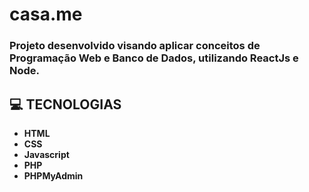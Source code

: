 # casa.me

<h3 align="left">

Projeto desenvolvido visando aplicar conceitos de Programação Web e Banco de Dados, utilizando ReactJs e Node.

</h3>


## **:computer: TECNOLOGIAS**

  - **HTML**
  - **CSS**
  - **Javascript**
  - **PHP**
  - **PHPMyAdmin**

